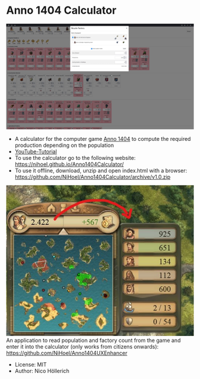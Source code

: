# Anno 1404 Calculator

[![Tutorial](CalculatorScreenshot.png?raw=true "Calculator Screenshot")](https://youtu.be/4ZJYZ5GBc60)

* A calculator for the computer game [Anno 1404](https://store.ubi.com/upc/de/anno-1404-history-edition/5e29c6565cdf9a03ec037ae7.html) to compute the required production depending on the population 
* [YouTube-Tutorial](https://youtu.be/4ZJYZ5GBc60)
* To use the calculator go to the following website: https://nihoel.github.io/Anno1404Calculator/
* To use it offline, download, unzip and open index.html with a browser: https://github.com/NiHoel/Anno1404Calculator/archive/v1.0.zip

![Extract population count](PopulationExtraction.jpg)
An application to read population and factory count from the game and enter it into the calculator (only works from citizens onwards): https://github.com/NiHoel/Anno1404UXEnhancer 


* License: MIT
* Author: Nico Höllerich
